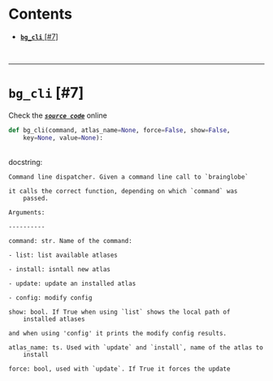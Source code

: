 



Contents
========

* [**`bg_cli`** [#7]](#bg_cli-7)


&nbsp;

--------
# **`bg_cli`** [#7]
  
Check the [***``source code``***](https://github.com/brainglobe/bg-atlasapi/blob/master/bg_atlasapi/cli.py#L7) online

```python
def bg_cli(command, atlas_name=None, force=False, show=False,
    key=None, value=None):
```

&nbsp;  
docstring:

```text
Command line dispatcher. Given a command line call to `brainglobe`

it calls the correct function, depending on which `command` was
    passed.

Arguments:

----------

command: str. Name of the command:

- list: list available atlases

- install: isntall new atlas

- update: update an installed atlas

- config: modify config

show: bool. If True when using `list` shows the local path of
    installed atlases

and when using 'config' it prints the modify config results.

atlas_name: ts. Used with `update` and `install`, name of the atlas to
    install

force: bool, used with `update`. If True it forces the update

```